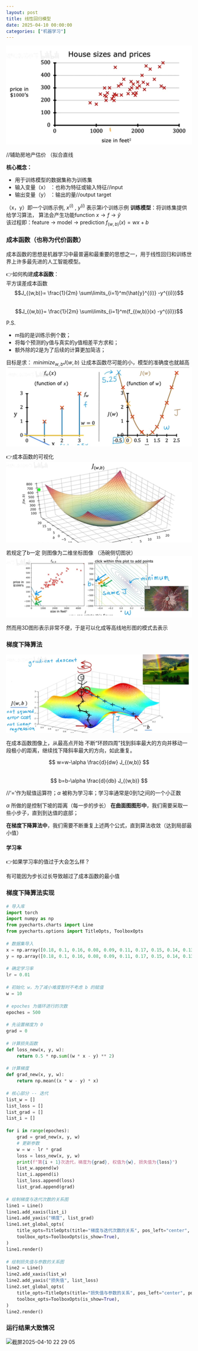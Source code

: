 ```yaml
---
layout: post
title: 线性回归模型
date: 2025-04-10 00:00:00
categories: ["机器学习"]
---
```

![配图](/assets/images/posts/3-1.jpg)

//辅助房地产估价 （拟合直线

**核心概念：**
- 用于训练模型的数据集称为训练集
- 输入变量（x） ：也称为特征或输入特征//input
- 输出变量（y） ：输出的量//output target

（x，y）即一个训练示例, $x^{(i)}$ , $y^{(i)}$ 表示第i个训练示例
**训练模型**：将训练集提供给学习算法，
算法会产生功能function $x \to f \to \hat y$   
该过程即：feature -> model -> prediction
 $f_{(w,b)}(x)=wx+b$  
### 成本函数（也称为代价函数）
成本函数的思想是机器学习中最普遍和最重要的思想之一，用于线性回归和训练世界上许多最先进的人工智能模型。

👉如何构建**成本函数**：   
平方误差成本函数   
    $$J_{(w,b)}= \frac{1}{2m} \sum\limits_{i=1}^m(\hat{y}^{(i)} -y^{(i)})$$   
    $$J_{(w,b)}= \frac{1}{2m} \sum\limits_{i=1}^m(f_{(w,b)}(x) -y^{(i)})$$ 
    
P.S.
- m指的是训练示例个数；
- 将每个预测的y值与真实的y值相差平方求和；
- 额外除的2是为了后续的计算更加简洁；

目标是求： $minimize_{w,b} J(w,b)$
  让成本函数尽可能的小，模型的准确度也就越高
![配图](/assets/images/posts/3-2.jpg)

👉成本函数的可视化
![配图](/assets/images/posts/3-3.jpg)

若规定了b一定 则图像为二维坐标图像 （汤碗侧切图状）
![配图](/assets/images/posts/3-4.jpg)

然而用3D图形表示非常不便，于是可以化成等高线地形图的模式去表示

### 梯度下降算法
![配图](/assets/images/posts/3-5.jpg)

在成本函数图像上，从最高点开始 不断“环顾四周”找到斜率最大的方向并移动一段极小的距离，继续找下降斜率最大的方向，如此重复。
 
 $$
 w=w-\alpha \frac{d}{dw} J_{(w,b)}
 $$    
 $$
 b=b-\alpha \frac{d}{db} J_{(w,b)}
 $$ 
   
 //‘=’作为赋值运算符；$\alpha$ 被称为学习率；学习率通常是0到1之间的一个小正数
 
 $\alpha$ 所做的是控制下坡的距离（每一步的步长）
**在曲面图图形中**，我们需要采取一些小步子，直到到达值的底部；

**在梯度下降算法中**，我们需要不断重复上述两个公式，直到算法收敛（达到局部最小值）

#### 学习率
👉如果学习率的值过于大会怎么样？

有可能因为步长过长导致越过了成本函数的最小值

### 梯度下降算法实现

```python
# 导入库
import torch
import numpy as np
from pyecharts.charts import Line
from pyecharts.options import TitleOpts, ToolboxOpts

# 数据集导入
x = np.array([0.18, 0.1, 0.16, 0.08, 0.09, 0.11, 0.17, 0.15, 0.14, 0.13])
y = np.array([0.18, 0.1, 0.16, 0.08, 0.09, 0.11, 0.17, 0.15, 0.14, 0.13])

# 确定学习率
lr = 0.01

# 初始化 w，为了减小难度暂时不考虑 b 的赋值
w = 10

# epoches 为循环进行的次数
epoches = 500

# 先设置梯度为 0
grad = 0

# 计算损失函数
def loss_new(x, y, w):
    return 0.5 * np.sum((w * x - y) ** 2)

# 计算梯度
def grad_new(x, y, w):
    return np.mean((x * w - y) * x)

# 核心部分 -- 迭代
list_w = []
list_loss = []
list_grad = []
list_i = []

for i in range(epoches):
    grad = grad_new(x, y, w)
    # 更新参数
    w = w - lr * grad
    loss = loss_new(x, y, w)
    print(f"第{i + 1}次迭代，梯度为{grad}, 权值为{w}, 损失值为{loss}")
    list_w.append(w)
    list_i.append(i)
    list_loss.append(loss)
    list_grad.append(grad)

# 绘制梯度与迭代次数的关系图
line1 = Line()
line1.add_xaxis(list_i)
line1.add_yaxis("梯度", list_grad)
line1.set_global_opts(
    title_opts=TitleOpts(title="梯度与迭代次数的关系", pos_left="center", pos_bottom="1%"),
    toolbox_opts=ToolboxOpts(is_show=True),
)
line1.render()

# 绘制损失值与参数的关系图
line2 = Line()
line2.add_xaxis(list_w)
line2.add_yaxis("损失值", list_loss)
line2.set_global_opts(
    title_opts=TitleOpts(title="损失值与参数的关系", pos_left="center", pos_bottom="1%"),
    toolbox_opts=ToolboxOpts(is_show=True),
)
line2.render()
```
 
 ### 运行结果大致情况
 <img width="761" alt="截屏2025-04-10 22 29 05" src="https://github.com/user-attachments/assets/42d32c4d-94d0-4bd1-8b3f-fc242b1eb7d0" />
